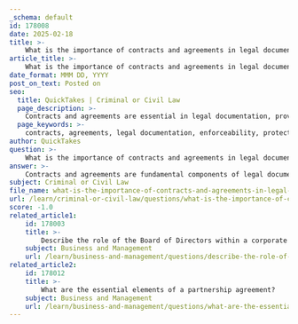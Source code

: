 ```yaml
---
_schema: default
id: 178008
date: 2025-02-18
title: >-
    What is the importance of contracts and agreements in legal documentation?
article_title: >-
    What is the importance of contracts and agreements in legal documentation?
date_format: MMM DD, YYYY
post_on_text: Posted on
seo:
  title: QuickTakes | Criminal or Civil Law
  page_description: >-
    Contracts and agreements are essential in legal documentation, providing clarity, enforceability, rights protection, compliance with laws, dispute resolution frameworks, and risk mitigation for smooth business transactions.
  page_keywords: >-
    contracts, agreements, legal documentation, enforceability, protection of rights, compliance, dispute resolution, risk mitigation, record keeping, contract law
author: QuickTakes
question: >-
    What is the importance of contracts and agreements in legal documentation?
answer: >-
    Contracts and agreements are fundamental components of legal documentation, serving several critical purposes in both business and legal contexts. Here are some key points highlighting their importance:\n\n1. **Clarity and Documentation**: Written contracts provide clear documentation of the terms agreed upon by the parties involved. This clarity reduces the risk of misunderstandings or disputes, as all parties have a concrete reference point for their obligations and rights.\n\n2. **Legal Enforceability**: One of the most significant aspects of contracts is their legal enforceability. If one party fails to fulfill their obligations, the non-breaching party has the right to pursue legal action to enforce the contract. This can include seeking damages or specific performance, which underscores the importance of having a well-drafted agreement.\n\n3. **Protection of Rights**: Legal documentation safeguards the rights of the parties involved. It formalizes agreements, ensuring that all parties are aware of their responsibilities and the consequences of failing to meet them. This protection is crucial in civil law transactions, where the enforcement of civil rights heavily relies on proper documentation.\n\n4. **Compliance with Laws and Regulations**: Contracts help businesses maintain compliance with relevant laws and regulations. They can outline specific legal requirements that must be adhered to, thus minimizing the risk of legal issues arising from non-compliance.\n\n5. **Framework for Dispute Resolution**: Contracts establish a framework for resolving disputes should they arise. By clearly outlining the terms of the agreement, including any dispute resolution mechanisms, contracts can facilitate smoother negotiations and settlements.\n\n6. **Mitigation of Risks**: By clearly defining the roles, responsibilities, and expectations of each party, contracts help mitigate risks associated with business transactions. This foresight can prevent potential conflicts and misunderstandings.\n\n7. **Record Keeping**: Retaining important legal documents, such as contracts, is essential for future reference and legal compliance. Proper record-keeping practices ensure that parties can refer back to agreements as needed, which is particularly important in long-term business relationships.\n\n8. **Legal Framework**: Contract law provides the necessary legal structure for creating, enforcing, and resolving disputes related to agreements. Understanding contract law is crucial for businesses to operate effectively and securely.\n\nIn summary, contracts and agreements are vital for ensuring legal clarity, protecting rights, enforcing obligations, and providing a framework for dispute resolution. They are essential tools for businesses and individuals alike, facilitating smooth transactions and minimizing the potential for conflicts.
subject: Criminal or Civil Law
file_name: what-is-the-importance-of-contracts-and-agreements-in-legal-documentation.md
url: /learn/criminal-or-civil-law/questions/what-is-the-importance-of-contracts-and-agreements-in-legal-documentation
score: -1.0
related_article1:
    id: 178003
    title: >-
        Describe the role of the Board of Directors within a corporate structure.
    subject: Business and Management
    url: /learn/business-and-management/questions/describe-the-role-of-the-board-of-directors-within-a-corporate-structure
related_article2:
    id: 178012
    title: >-
        What are the essential elements of a partnership agreement?
    subject: Business and Management
    url: /learn/business-and-management/questions/what-are-the-essential-elements-of-a-partnership-agreement
---
```


&nbsp;